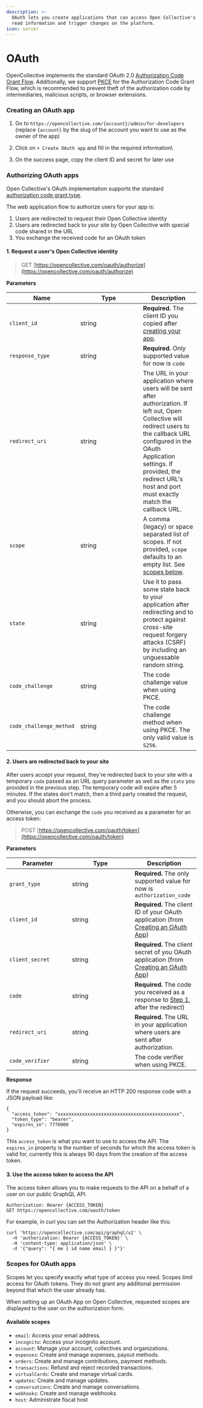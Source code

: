 ```yaml
---
description: >-
  OAuth lets you create applications that can access Open Collective's API to
  read information and trigger changes on the platform.
icon: server
---
```


# OAuth

OpenCollective implements the standard OAuth 2.0 [Authorization Code Grant Flow](https://oauth.net/2/grant-types/authorization-code/). Additionally, we support [PKCE](https://oauth.net/2/pkce/) for the Authorization Code Grant Flow, which is recommended to prevent theft of the authorization code by intermediaries, malicious scripts, or browser extensions.

### Creating an OAuth app



1. Go to `https://opencollective.com/{account}/admin/for-developers` (replace `{account}` by the slug of the account you want to use as the owner of the app)
2. Click on `+ Create OAuth app` and fill in the required information\

3. On the success page, copy the client ID and secret for later use



### Authorizing OAuth apps



Open Collective's OAuth implementation supports the standard [authorization code grant type](https://tools.ietf.org/html/rfc6749#section-4.1).

The web application flow to authorize users for your app is:

1. Users are redirected to request their Open Collective identity
2. Users are redirected back to your site by Open Collective with special code shared in the URL
3. You exchange the received code for an OAuth token

#### 1. Request a user's Open Collective identity



> GET [https://opencollective.com/oauth/authorize](https://opencollective.com/oauth/authorize)

**Parameters**



<table><thead><tr><th width="150">Name</th><th width="150">Type</th><th>Description</th></tr></thead><tbody><tr><td><code>client_id</code></td><td>string</td><td><strong>Required.</strong> The client ID you copied after <a href="https://github.com/opencollective/documentation-old/blob/v2/developers/oauth.md#creating-an-oauth-app">creating your app</a>.</td></tr><tr><td><code>response_type</code></td><td>string</td><td><strong>Required.</strong> Only supported value for now is <code>code</code></td></tr><tr><td><code>redirect_uri</code></td><td>string</td><td>The URL in your application where users will be sent after authorization. If left out, Open Collective will redirect users to the callback URL configured in the OAuth Application settings. If provided, the redirect URL's host and port must exactly match the callback URL.</td></tr><tr><td><code>scope</code></td><td>string</td><td>A comma (legacy) or space separated list of scopes. If not provided, <code>scope</code> defaults to an empty list. See <a href="https://github.com/opencollective/documentation-old/blob/v2/developers/oauth.md#scopes-for-oauth-apps">scopes below</a>.</td></tr><tr><td><code>state</code></td><td>string</td><td>Use it to pass some state back to your application after redirecting and to protect against cross-site request forgery attacks (CSRF) by including an unguessable random string.</td></tr><tr><td><code>code_challenge</code></td><td>string</td><td>The code challenge value when using PKCE.</td></tr><tr><td><code>code_challenge_method</code></td><td>string</td><td>The code challenge method when using PKCE. The only valid value is <code>S256</code>.</td></tr></tbody></table>

#### 2. Users are redirected back to your site



After users accept your request, they're redirected back to your site with a temporary `code` passed as an URL query parameter as well as the `state` you provided in the previous step. The temporary code will expire after 5 minutes. If the states don't match, then a third party created the request, and you should abort the process.

Otherwise, you can exchange the `code` you received as a parameter for an access token:

> POST [https://opencollective.com/oauth/token](https://opencollective.com/oauth/token)

**Parameters**



<table><thead><tr><th width="150">Parameter</th><th width="150">Type</th><th>Description</th></tr></thead><tbody><tr><td><code>grant_type</code></td><td>string</td><td><strong>Required.</strong> The only supported value for now is <code>authorization_code</code></td></tr><tr><td><code>client_id</code></td><td>string</td><td><strong>Required.</strong> The client ID of your OAuth application (from <a href="https://github.com/opencollective/documentation-old/blob/v2/developers/oauth.md#creating-an-oauth-app">Creating an OAuth App</a>)</td></tr><tr><td><code>client_secret</code></td><td>string</td><td><strong>Required.</strong> The client secret of you OAuth application (from <a href="https://github.com/opencollective/documentation-old/blob/v2/developers/oauth.md#creating-an-oauth-app">Creating an OAuth App</a>)</td></tr><tr><td><code>code</code></td><td>string</td><td><strong>Required.</strong> The code you received as a response to <a href="https://github.com/opencollective/documentation-old/blob/v2/developers/oauth.md#1.-request-a-users-open-collective-identity">Step 1</a>, after the redirect)</td></tr><tr><td><code>redirect_uri</code></td><td>string</td><td><strong>Required.</strong> The URL in your application where users are sent after authorization.</td></tr><tr><td><code>code_verifier</code></td><td>string</td><td>The code verifier when using PKCE.</td></tr></tbody></table>

**Response**



If the request succeeds, you'll receive an HTTP 200 response code with a JSON payload like:

```
{
  "access_token": "xxxxxxxxxxxxxxxxxxxxxxxxxxxxxxxxxxxxxxxxxxxxx",
  "token_type": "bearer",
  "expires_in": 7776000
}
```

This `access_token` is what you want to use to access the API. The `expires_in` property is the number of seconds for which the access token is valid for, currently this is always 90 days from the creation of the access token.

#### 3. Use the access token to access the API



The access token allows you to make requests to the API on a behalf of a user on our public GraphQL API.

```
Authorization: Bearer {ACCESS_TOKEN}
GET https://opencollective.com/oauth/token
```

For example, in curl you can set the Authorization header like this:

```
curl 'https://opencollective.com/api/graphql/v2' \
  -H 'authorization: Bearer {ACCESS_TOKEN}' \
  -H 'content-type: application/json' \
  -d '{"query": "{ me { id name email } }"}'
```

### Scopes for OAuth apps



Scopes let you specify exactly what type of access you need. Scopes _limit_ access for OAuth tokens. They do not grant any additional permission beyond that which the user already has.

When setting up an OAuth App on Open Collective, requested scopes are displayed to the user on the authorization form.

#### Available scopes



* `email`: Access your email address.
* `incognito`: Access your incognito account.
* `account`: Manage your account, collectives and organizations.
* `expenses`: Create and manage expenses, payout methods.
* `orders`: Create and manage contributions, payment methods.
* `transactions`: Refund and reject recorded transactions.
* `virtualCards`: Create and manage virtual cards.
* `updates`: Create and manage updates.
* `conversations`: Create and manage conversations.
* `webhooks`: Create and manage webhooks
* `host`: Administrate fiscal host
